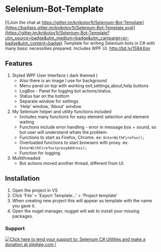# Selenium-Bot-Template

[![Join the chat at https://gitter.im/knikolov1t/Selenium-Bot-Template](https://badges.gitter.im/knikolov1t/Selenium-Bot-Template.svg)](https://gitter.im/knikolov1t/Selenium-Bot-Template?utm_source=badge&utm_medium=badge&utm_campaign=pr-badge&utm_content=badge)
Template for writing Selenium bots in C# with many basic necessities prepared. Includes WPF UI. 
http://bit.ly/1S8AXqv
## Features
1. Styled WPF User Interface ( dark themed )
      * Also there is an image I use for background
      * Menu panel on top with working exit,settings,about,help buttons
      * LogBox - Panel for logging bot actions/status.
      * Status bar on the bottom
      * Separate window for settings
      * 'Help' window, 'About' window
2. My Selenium helper and utility functions included
      * Includes many functions for easy element selection and element waiting
      * Functions include error handling - error in message box + sound, so bot user will understand whats the problem.
      * Functions to start as Firefox, Chrome. ex: `EnterWithFirefox();`
      * Overloaded functions to start browsers with proxy. ex: `EnterWithFirefox(proxyAddress);`
      * Function for logging.
3. Multithreaded 
     * Bot actions moved another thread, different from UI.

## Installation 
  1. Open the project in VS
  2. Click 'File' > 'Export Template...' > 'Project template'
  3. When creating new project this will appear as template with the name you gave it.
  4. Open the nuget manager, nugget will ask to install your missing packages.


### Support
<a href='https://pledgie.com/campaigns/31469'><img alt='Click here to lend your support to: Selenium C# Utilities and make a donation at pledgie.com !' src='https://pledgie.com/campaigns/31469.png?skin_name=chrome' border='0' ></a>
